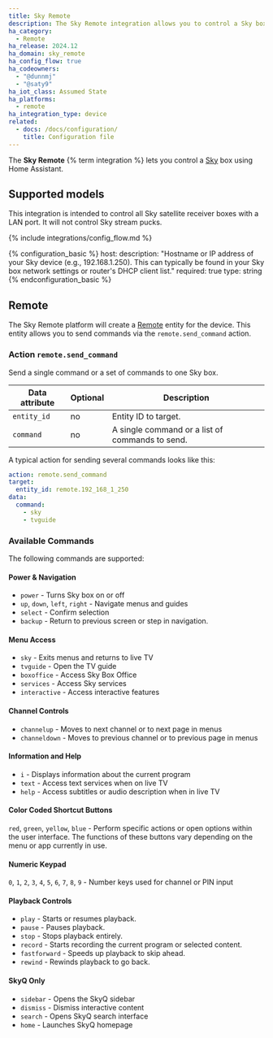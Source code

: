 ```yaml
---
title: Sky Remote
description: The Sky Remote integration allows you to control a Sky box with Home Assistant.
ha_category:
  - Remote
ha_release: 2024.12
ha_domain: sky_remote
ha_config_flow: true
ha_codeowners:
  - "@dunnmj"
  - "@saty9"
ha_iot_class: Assumed State
ha_platforms:
  - remote
ha_integration_type: device
related:
  - docs: /docs/configuration/
    title: Configuration file
---
```


The **Sky Remote** {% term integration %} lets you control a [Sky](https://www.sky.com/) box using Home Assistant.

## Supported models

This integration is intended to control all Sky satellite receiver boxes with a LAN port. It will not control Sky stream pucks.

{% include integrations/config_flow.md %}

{% configuration_basic %}
host:
  description: "Hostname or IP address of your Sky device (e.g., 192.168.1.250). This can typically be found in your Sky box network settings or router's DHCP client list."
  required: true
  type: string
{% endconfiguration_basic %}

## Remote

The Sky Remote platform will create a [Remote](/integrations/remote/) entity for the device. This entity allows you to send commands via the `remote.send_command` action.

### Action `remote.send_command`

Send a single command or a set of commands to one Sky box.

| Data attribute | Optional | Description                                         |
| ---------------------- | -------- | --------------------------------------------------- |
| `entity_id`            | no       | Entity ID to target.                                |
| `command`              | no       | A single command or a list of commands to send.     |


A typical action for sending several commands looks like this:

```yaml
action: remote.send_command
target:
  entity_id: remote.192_168_1_250
data:
  command:
    - sky
    - tvguide
```

### Available Commands

The following commands are supported:

#### Power & Navigation
- `power` - Turns Sky box on or off
- `up`, `down`, `left`, `right` - Navigate menus and guides
- `select` - Confirm selection
- `backup` - Return to previous screen or step in navigation. 

#### Menu Access
- `sky` - Exits menus and returns to live TV
- `tvguide` - Open the TV guide
- `boxoffice` - Access Sky Box Office
- `services` - Access Sky services
- `interactive` - Access interactive features

#### Channel Controls
- `channelup` - Moves to next channel or to next page in menus
- `channeldown` - Moves to previous channel or to previous page in menus

#### Information and Help
- `i` - Displays information about the current program
- `text` - Access text services when on live TV
- `help` - Access subtitles or audio description when in live TV

#### Color Coded Shortcut Buttons
`red`, `green`, `yellow`, `blue` - Perform specific actions or open options within the user interface. The functions of these buttons vary depending on the menu or app currently in use.

#### Numeric Keypad
`0`, `1`, `2`, `3`, `4`, `5`, `6`, `7`, `8`, `9` - Number keys used for channel or PIN input

#### Playback Controls
- `play` - Starts or resumes playback.
- `pause` - Pauses playback.
- `stop` - Stops playback entirely.
- `record` - Starts recording the current program or selected content.
- `fastforward` - Speeds up playback to skip ahead.
- `rewind` - Rewinds playback to go back.

#### SkyQ Only
- `sidebar` - Opens the SkyQ sidebar
- `dismiss` - Dismiss interactive content 
- `search` - Opens SkyQ search interface
- `home` - Launches SkyQ homepage



